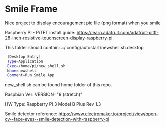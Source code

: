 # Smile Frame

Nice project to display encouragement pic file (png format) when you smile

Raspberry PI - PiTFT install guide:
https://learn.adafruit.com/adafruit-pitft-28-inch-resistive-touchscreen-display-raspberry-pi

This folder should contain:
~/.config/autostart/newshell.sh.desktop 

```bash
 [Desktop Entry]
 Type=Application
 Exec=/home/pi/new_shell.sh
 Name=newshell
 Comment=Run Smile App
```

new_shell.sh can be found home folder of this repo.

Raspbian Ver:
VERSION="9 (stretch)"

HW Type:
Raspberry Pi 3 Model B Plus Rev 1.3

Smile detector reference:
https://www.electromaker.io/project/view/open-cv--face-eyes--smile-detection-with-raspberry-pi